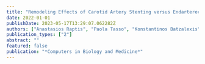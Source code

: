 ```yaml
---
title: "Remodeling Effects of Carotid Artery Stenting versus Endarterectomy with Patch Angioplasty in Terms of Morphology and Hemodynamics"
date: 2022-01-01
publishDate: 2023-05-17T13:29:07.062282Z
authors: ["Anastasios Raptis", "Paola Tasso", "Konstantinos Batzalexis", "Diego Gallo", "Michalis Xenos", "Umberto Morbiducci", "Athanasios Giannoukas"]
publication_types: ["2"]
abstract: ""
featured: false
publication: "*Computers in Biology and Medicine*"
---
```


